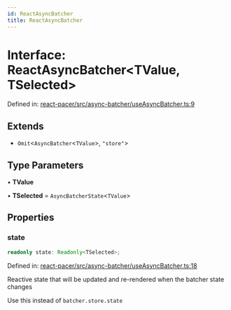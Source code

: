 ```yaml
---
id: ReactAsyncBatcher
title: ReactAsyncBatcher
---
```


<!-- DO NOT EDIT: this page is autogenerated from the type comments -->

# Interface: ReactAsyncBatcher\<TValue, TSelected\>

Defined in: [react-pacer/src/async-batcher/useAsyncBatcher.ts:9](https://github.com/TanStack/pacer/blob/main/packages/react-pacer/src/async-batcher/useAsyncBatcher.ts#L9)

## Extends

- `Omit`\<`AsyncBatcher`\<`TValue`\>, `"store"`\>

## Type Parameters

• **TValue**

• **TSelected** = `AsyncBatcherState`\<`TValue`\>

## Properties

### state

```ts
readonly state: Readonly<TSelected>;
```

Defined in: [react-pacer/src/async-batcher/useAsyncBatcher.ts:18](https://github.com/TanStack/pacer/blob/main/packages/react-pacer/src/async-batcher/useAsyncBatcher.ts#L18)

Reactive state that will be updated and re-rendered when the batcher state changes

Use this instead of `batcher.store.state`
